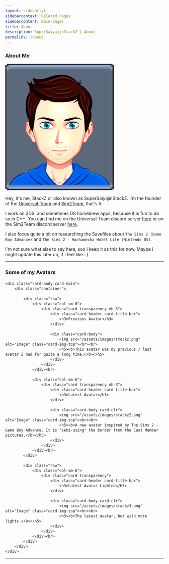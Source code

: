 ```yaml
---
layout: sidebarlyt
sidebarcontext: Related Pages
sidebarcontent: main-pages
title: About
description: SuperSaiyajinStackZ | About
permalink: /about
---
```


### About Me
![](/assets/images/stackz3.png)

Hey, it's me, StackZ or also known as SuperSaiyajinStackZ. I'm the founder of the [Universal-Team](https://github.com/Universal-Team) and [Sim2Team](https://github.com/Sim2Team), that's it.

I work on 3DS, and sometimes DS homebrew apps, because it is fun to do so in C++. You can find me on the Universal-Team discord server [here](https://universal-team.net/discord) or on the Sim2Team discord server [here](https://sim2team.github.io/wiki/server).

I also focus quite a bit on researching the Savefiles about `The Sims 2 (Game Boy Advance)` and `The Sims 2 - Hachamecha Hotel Life (Nintendo DS)`.

I'm not sure what else to say here, soo i keep it as this for now. Maybe i might update this later on, if i feel like. :)
<hr>

<div class="card card-main aligncenter">
	<div class="card-header card-title-bar">
		<h3>Some of my Avatars</h3>
	</div>

	<div class="card-body card-main">
		<div class="container">

			<div class="row">
				<div class="col-sm-6">
					<div class="card transparency mb-3">
						<div class="card-header card-title-bar">
							<h3>Previous Avatar</h3>
						</div>

						<div class="card-body">
							<img src="/assets/images/stackz.png" alt="Image" class="card-img-top"><br><br>
							<h5><b>This avatar was my previous / last avatar i had for quite a long time.</b></h5>
						</div>
					</div>
				</div><br>

				<div class="col-sm-6">
					<div class="card transparency mb-3">
						<div class="card-header card-title-bar">
							<h3>Latest Avatar</h3>
						</div>

						<div class="card-body card-clr">
							<img src="/assets/images/stackz2.png" alt="Image" class="card-img-top"><br><br>
							<h5><b>A new avatar inspired by The Sims 2 - Game Boy Advance. It is "semi-using" the border from the Cast Member pictures.</b></h5>
						</div>
					</div>
				</div><br>
			</div>

			<div class="row">
				<div class="col-sm-6">
					<div class="card transparency">
						<div class="card-header card-title-bar">
							<h3>Latest Avatar Lighted</h3>
						</div>

						<div class="card-body card-clr">
							<img src="/assets/images/stackz3.png" alt="Image" class="card-img-top"><br><br>
							<h5><b>The latest avatar, but with more lights.</b></h5>
						</div>
					</div>
				</div><br>
			</div>
		</div>
	</div>
</div><hr>